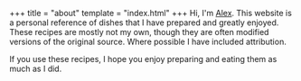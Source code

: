 +++
title = "about"
template = "index.html"
+++
Hi, I'm [Alex](https://rutar.org).
This website is a personal reference of dishes that I have prepared and greatly enjoyed.
These recipes are mostly not my own, though they are often modified versions of the original source.
Where possible I have included attribution.

If you use these recipes, I hope you enjoy preparing and eating them as much as I did.

